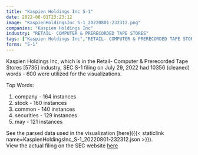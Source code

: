 ```yaml
---
title: "Kaspien Holdings Inc S-1"
date: 2022-08-01T23:23:12
image: "KaspienHoldingsInc_S-1_20220801-232312.png"
companies: "Kaspien Holdings Inc"
industry: "RETAIL- COMPUTER & PRERECORDED TAPE STORES"
tags: ["Kaspien Holdings Inc","RETAIL- COMPUTER & PRERECORDED TAPE STORES","07-29-2022","S-1"]
forms: "S-1"
---
```

Kaspien Holdings Inc, which is in the Retail- Computer & Prerecorded Tape Stores [5735] industry, SEC S-1 filing on July 29, 2022 had 10356 (cleaned) words - 600 were utilized for the visualizations.

Top Words:
1. company - 164 instances
2. stock - 160 instances
3. common - 140 instances
4. securities - 129 instances
5. may - 121 instances


See the parsed data used in the visualization [here]({{< staticlink name=KaspienHoldingsInc_S-1_20220801-232312.json >}}).  
View the actual filing on the SEC website [here](https://www.sec.gov/Archives/edgar/data/795212/0001140361-22-027322.txt)